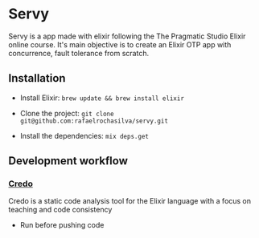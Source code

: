 # Servy

Servy is a app made with elixir following the The Pragmatic Studio Elixir online
course. It's main objective is to create an Elixir OTP app with concurrence, 
fault tolerance from scratch.

## Installation
- Install Elixir:
`brew update && brew install elixir`

- Clone the project:
`git clone git@github.com:rafaelrochasilva/servy.git`

- Install the dependencies:
`mix deps.get`


## Development workflow

### [Credo](https://github.com/rrrene/credo)
Credo is a static code analysis tool for the Elixir language with a focus on 
teaching and code consistency

- Run before pushing code

